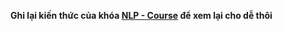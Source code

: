 **Ghi lại kiến thức của khóa [NLP - Course](https://huggingface.co/learn/nlp-course) để xem lại cho dễ thôi**
